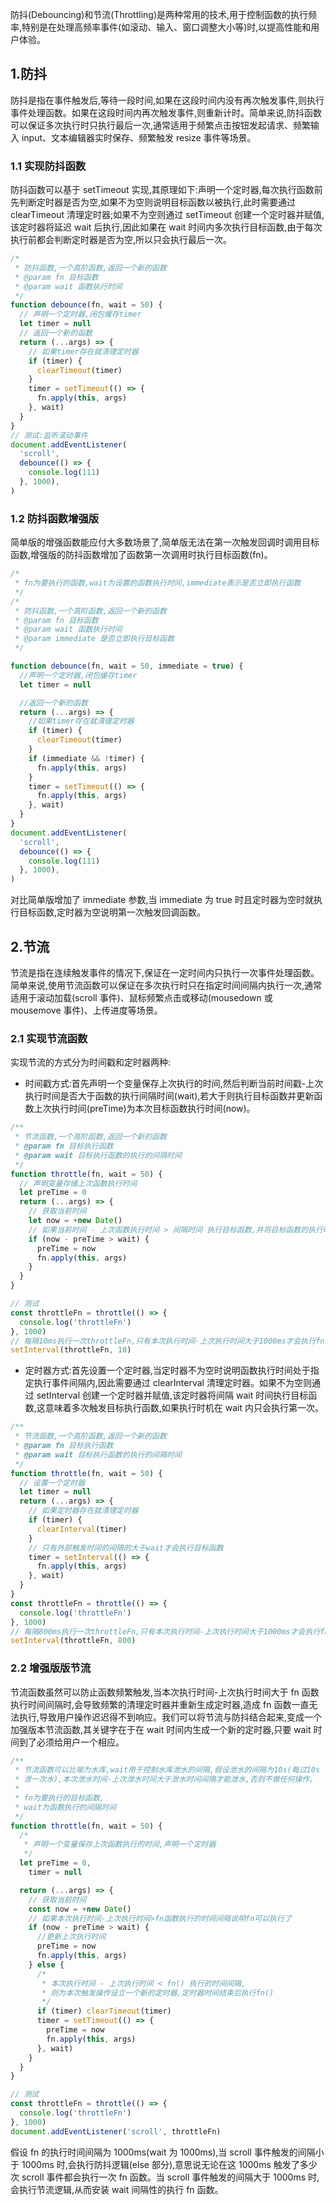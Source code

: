 防抖(Debouncing)和节流(Throttling)是两种常用的技术,用于控制函数的执行频率,特别是在处理高频率事件(如滚动、输入、窗口调整大小等)时,以提高性能和用户体验。

## 1.防抖

防抖是指在事件触发后,等待一段时间,如果在这段时间内没有再次触发事件,则执行事件处理函数。如果在这段时间内再次触发事件,则重新计时。简单来说,防抖函数可以保证多次执行时只执行最后一次,通常适用于频繁点击按钮发起请求、频繁输入 input、文本编辑器实时保存、频繁触发 resize 事件等场景。

### 1.1 实现防抖函数

防抖函数可以基于 setTimeout 实现,其原理如下:声明一个定时器,每次执行函数前先判断定时器是否为空,如果不为空则说明目标函数以被执行,此时需要通过 clearTimeout 清理定时器;如果不为空则通过 setTimeout 创建一个定时器并赋值,该定时器将延迟 wait 后执行,因此如果在 wait 时间内多次执行目标函数,由于每次执行前都会判断定时器是否为空,所以只会执行最后一次。

```js
/*
 * 防抖函数,一个高阶函数,返回一个新的函数
 * @param fn 目标函数
 * @param wait 函数执行时间
 */
function debounce(fn, wait = 50) {
  // 声明一个定时器,闭包缓存timer
  let timer = null
  // 返回一个新的函数
  return (...args) => {
    // 如果timer存在就清理定时器
    if (timer) {
      clearTimeout(timer)
    }
    timer = setTimeout(() => {
      fn.apply(this, args)
    }, wait)
  }
}
// 测试:监听滚动事件
document.addEventListener(
  'scroll',
  debounce(() => {
    console.log(111)
  }, 1000),
)
```

### 1.2 防抖函数增强版

简单版的增强函数能应付大多数场景了,简单版无法在第一次触发回调时调用目标函数,增强版的防抖函数增加了函数第一次调用时执行目标函数(fn)。

```js
/*
 * fn为要执行的函数,wait为设置的函数执行时间,immediate表示是否立即执行函数
 */
/*
 * 防抖函数,一个高阶函数,返回一个新的函数
 * @param fn 目标函数
 * @param wait 函数执行时间
 * @param immediate 是否立即执行目标函数
 */

function debounce(fn, wait = 50, immediate = true) {
  //声明一个定时器,闭包缓存timer
  let timer = null

  //返回一个新的函数
  return (...args) => {
    //如果timer存在就清理定时器
    if (timer) {
      clearTimeout(timer)
    }
    if (immediate && !timer) {
      fn.apply(this, args)
    }
    timer = setTimeout(() => {
      fn.apply(this, args)
    }, wait)
  }
}
document.addEventListener(
  'scroll',
  debounce(() => {
    console.log(111)
  }, 1000),
)
```

对比简单版增加了 immediate 参数,当 immediate 为 true 时且定时器为空时就执行目标函数,定时器为空说明第一次触发回调函数。

## 2.节流

节流是指在连续触发事件的情况下,保证在一定时间内只执行一次事件处理函数。简单来说,使用节流函数可以保证在多次执行时只在指定时间间隔内执行一次,通常适用于滚动加载(scroll 事件)、鼠标频繁点击或移动(mousedown 或 mousemove 事件)、上传进度等场景。

### 2.1 实现节流函数

实现节流的方式分为时间戳和定时器两种:

- 时间戳方式:首先声明一个变量保存上次执行的时间,然后判断当前时间戳-上次执行时间是否大于函数的执行间隔时间(wait),若大于则执行目标函数并更新函数上次执行时间(preTime)为本次目标函数执行时间(now)。

```js
/**
 * 节流函数,一个高阶函数,返回一个新的函数
 * @param fn 目标执行函数
 * @param wait 目标执行函数的执行的间隔时间
 */
function throttle(fn, wait = 50) {
  // 声明变量存储上次函数执行时间
  let preTime = 0
  return (...args) => {
    // 获取当前时间
    let now = +new Date()
    // 如果当前时间 - 上次函数执行时间 > 间隔时间 执行目标函数,并将目标函数的执行时间赋值给preTime
    if (now - preTime > wait) {
      preTime = now
      fn.apply(this, args)
    }
  }
}

// 测试
const throttleFn = throttle(() => {
  console.log('throttleFn')
}, 1000)
// 每隔10ms执行一次throttleFn,只有本次执行时间-上次执行时间大于1000ms才会执行fn函数
setInterval(throttleFn, 10)
```

- 定时器方式:首先设置一个定时器,当定时器不为空时说明函数执行时间处于指定执行事件间隔内,因此需要通过 clearInterval 清理定时器。如果不为空则通过 setInterval 创建一个定时器并赋值,该定时器将间隔 wait 时间执行目标函数,这意味着多次触发目标执行函数,如果执行时机在 wait 内只会执行第一次。

```js
/**
 * 节流函数,一个高阶函数,返回一个新的函数
 * @param fn 目标执行函数
 * @param wait 目标执行函数的执行的间隔时间
 */
function throttle(fn, wait = 50) {
  // 设置一个定时器
  let timer = null
  return (...args) => {
    // 如果定时器存在就清理定时器
    if (timer) {
      clearInterval(timer)
    }
    // 只有外部触发时间的间隔的大于wait才会执行目标函数
    timer = setInterval(() => {
      fn.apply(this, args)
    }, wait)
  }
}
const throttleFn = throttle(() => {
  console.log('throttleFn')
}, 1000)
// 每隔800ms执行一次throttleFn,只有本次执行时间-上次执行时间大于1000ms才会执行fn函数
setInterval(throttleFn, 800)
```

### 2.2 增强版版节流

节流函数虽然可以防止函数频繁触发,当本次执行时间-上次执行时间大于 fn 函数执行时间间隔时,会导致频繁的清理定时器并重新生成定时器,造成 fn 函数一直无法执行,导致用户操作迟迟得不到响应。我们可以将节流与防抖结合起来,变成一个加强版本节流函数,其关键字在于在 wait 时间内生成一个新的定时器,只要 wait 时间到了必须给用户一个相应。

```js
/**
 * 节流函数可以比喻为水库,wait用于控制水库泄水的间隔,假设泄水的间隔为10s(每过10s
 * 泄一次水),本次泄水时间-上次泄水时间大于泄水时间间隔才能泄水,否则不做任何操作。
 *
 * fn为要执行的目标函数,
 * wait为函数执行的间隔时间
 */
function throttle(fn, wait = 50) {
  /*
   * 声明一个变量保存上次函数执行的时间,声明一个定时器
   */
  let preTime = 0,
    timer = null

  return (...args) => {
    // 获取当前时间
    const now = +new Date()
    // 如果本次执行时间-上次执行时间>fn函数执行的时间间隔说明fn可以执行了
    if (now - preTime > wait) {
      //更新上次执行时间
      preTime = now
      fn.apply(this, args)
    } else {
      /*
       * 本次执行时间 - 上次执行时间 < fn() 执行的时间间隔,
       * 则为本次触发操作设立一个新的定时器,定时器时间结束后执行fn()
       */
      if (timer) clearTimeout(timer)
      timer = setTimeout(() => {
        preTime = now
        fn.apply(this, args)
      }, wait)
    }
  }
}

// 测试
const throttleFn = throttle(() => {
  console.log('throttleFn')
}, 1000)
document.addEventListener('scroll', throttleFn)
```

假设 fn 的执行时间间隔为 1000ms(wait 为 1000ms),当 scroll 事件触发的间隔小于 1000ms 时,会执行防抖逻辑(else 部分),意思说无论在这 1000ms 触发了多少次 scroll 事件都会执行一次 fn 函数。当 scroll 事件触发的间隔大于 1000ms 时,会执行节流逻辑,从而安装 wait 间隔性的执行 fn 函数。

